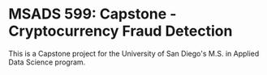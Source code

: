 # MSADS 599: Capstone - Cryptocurrency Fraud Detection

This is a Capstone project for the University of San Diego's M.S. in Applied Data Science program.

